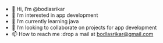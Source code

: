 - 👋 Hi, I’m @bodlasrikar
- 👀 I’m interested in app development
- 🌱 I’m currently learning java
- 💞️ I’m looking to collaborate on projects for app development
- 📫 How to reach me :drop a mail at bodlasrikar@gmail.com

<!---
bodlasrikar/bodlasrikar is a ✨ special ✨ repository because its `README.md` (this file) appears on your GitHub profile.
You can click the Preview link to take a look at your changes.
--->
